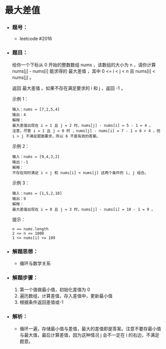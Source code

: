 # 最大差值

- ### 题号：

  - leetcode #2016

- ### 题目：

  给你一个下标从 0 开始的整数数组 nums ，该数组的大小为 n ，请你计算 nums[j] - nums[i] 能求得的 最大差值 ，其中 0 <= i < j < n 且 nums[i] < nums[j] 。

  返回 最大差值 。如果不存在满足要求的 i 和 j ，返回 -1 。

  示例 1：

  ```
  输入：nums = [7,1,5,4]
  输出：4
  解释：
  最大差值出现在 i = 1 且 j = 2 时，nums[j] - nums[i] = 5 - 1 = 4 。
  注意，尽管 i = 1 且 j = 0 时 ，nums[j] - nums[i] = 7 - 1 = 6 > 4 ，但 i > j 不满足题面要求，所以 6 不是有效的答案。
  ```

  示例 2：

  ```
  输入：nums = [9,4,3,2]
  输出：-1
  解释：
  不存在同时满足 i < j 和 nums[i] < nums[j] 这两个条件的 i, j 组合。
  ```

  示例 3：

  ```
  输入：nums = [1,5,2,10]
  输出：9
  解释：
  最大差值出现在 i = 0 且 j = 3 时，nums[j] - nums[i] = 10 - 1 = 9 。
  ```

  提示：

  ```
  n == nums.length
  2 <= n <= 1000
  1 <= nums[i] <= 109
  ```

- ### 解题思想：

  - 循环与数学关系

- ### 解题步骤：

  1. 第一个值做最小值，初始化差值为 0
  2. 遍历数组，计算差值，存入差值中，更新最小值
  3. 根据条件返回差值或-1

- ### 解析：

  - 循环一遍，存储最小值与差值，最大的差值即是答案。注意不要存最小值与最大值，最后计算差值，因为这种情况 j 会不一定在 i 的右边，不满足题意。
